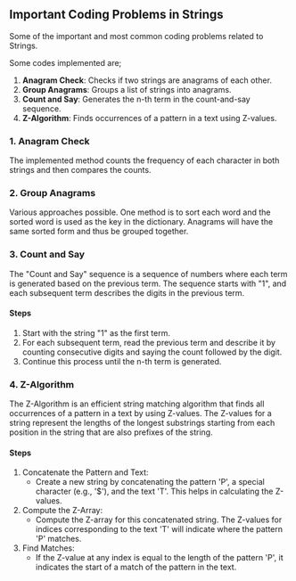 ## Important Coding Problems in Strings
Some of the important and most common coding problems related to Strings.<br/>

Some codes implemented are;
1. <b>Anagram Check</b>: Checks if two strings are anagrams of each other.
2. <b>Group Anagrams</b>: Groups a list of strings into anagrams.
3. <b>Count and Say</b>: Generates the n-th term in the count-and-say sequence.
4. <b>Z-Algorithm</b>: Finds occurrences of a pattern in a text using Z-values.


### 1. Anagram Check
The implemented method counts the frequency of each character in both strings and then compares the counts.


### 2. Group Anagrams
Various approaches possible. One method is to sort each word and the sorted word is used as the key in the dictionary. Anagrams will have the same sorted form and thus be grouped together.


### 3. Count and Say
The "Count and Say" sequence is a sequence of numbers where each term is generated based on the previous term. The sequence starts with "1", and each subsequent term describes the digits in the previous term.

#### Steps
1. Start with the string "1" as the first term.
2. For each subsequent term, read the previous term and describe it by counting consecutive digits and saying the count followed by the digit.
3. Continue this process until the n-th term is generated.


### 4. Z-Algorithm
The Z-Algorithm is an efficient string matching algorithm that finds all occurrences of a pattern in a text by using Z-values. The Z-values for a string represent the lengths of the longest substrings starting from each position in the string that are also prefixes of the string.

#### Steps
1. Concatenate the Pattern and Text:
   - Create a new string by concatenating the pattern 'P', a special character (e.g., '$'), and the text 'T'. This helps in calculating the Z-values.
2. Compute the Z-Array:
   - Compute the Z-array for this concatenated string. The Z-values for indices corresponding to the text 'T' will indicate where the pattern 'P' matches.
3. Find Matches:
   - If the Z-value at any index is equal to the length of the pattern 'P', it indicates the start of a match of the pattern in the text.